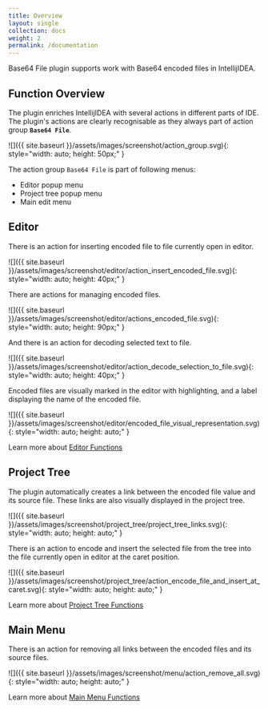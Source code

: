 ```yaml
---
title: Overview
layout: single
collection: docs
weight: 2
permalink: /documentation
---
```


Base64 File plugin supports work with Base64 encoded files in IntellijIDEA.

## Function Overview

The plugin enriches IntellijIDEA with several actions in different parts of IDE. The plugin's actions are clearly
recognisable as they always part of action group __`Base64 File`__.

![]({{ site.baseurl }}/assets/images/screenshot/action_group.svg){: style="width: auto; height: 50px;" }

The action group `Base64 File` is part of following menus:

* Editor popup menu
* Project tree popup menu
* Main edit menu

## Editor

There is an action for inserting encoded file to file currently open in editor.

![]({{ site.baseurl }}/assets/images/screenshot/editor/action_insert_encoded_file.svg){: style="width: auto; height: 40px;" }

There are actions for managing encoded files.

![]({{ site.baseurl }}/assets/images/screenshot/editor/actions_encoded_file.svg){: style="width: auto; height: 90px;" }

And there is an action for decoding selected text to file.

![]({{ site.baseurl }}/assets/images/screenshot/editor/action_decode_selection_to_file.svg){: style="width: auto; height: 40px;" }

Encoded files are visually marked in the editor with highlighting, and a label displaying the name of the encoded file.

![]({{ site.baseurl }}/assets/images/screenshot/editor/encoded_file_visual_representation.svg){: style="width: auto; height: auto;" }

Learn more about [Editor Functions](/editor)

## Project Tree

The plugin automatically creates a link between the encoded file value and its source file. These links are also
visually displayed in the project tree.

![]({{ site.baseurl }}/assets/images/screenshot/project_tree/project_tree_links.svg){: style="width: auto; height: auto;" }

There is an action to encode and insert the selected file from the tree into the file currently open in editor at the caret position.

![]({{ site.baseurl }}/assets/images/screenshot/project_tree/action_encode_file_and_insert_at_caret.svg){: style="width: auto; height: auto;" }

Learn more about [Project Tree Functions](/project_tree)

## Main Menu

There is an action for removing all links between the encoded files and its source files.

![]({{ site.baseurl }}/assets/images/screenshot/menu/action_remove_all.svg){: style="width: auto; height: auto;" }

Learn more about [Main Menu Functions](/main_menu)





